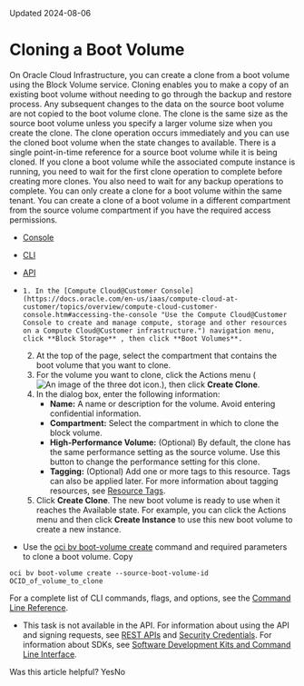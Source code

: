 Updated 2024-08-06
# Cloning a Boot Volume
On Oracle Cloud Infrastructure, you can create a clone from a boot volume using the Block Volume service. Cloning enables you to make a copy of an existing boot volume without needing to go through the backup and restore process. 
Any subsequent changes to the data on the source boot volume are not copied to the boot volume clone. The clone is the same size as the source boot volume unless you specify a larger volume size when you create the clone.
The clone operation occurs immediately and you can use the cloned boot volume when the state changes to available.
There is a single point-in-time reference for a source boot volume while it is being cloned. If you clone a boot volume while the associated compute instance is running, you need to wait for the first clone operation to complete before creating more clones. You also need to wait for any backup operations to complete.
You can only create a clone for a boot volume within the same tenant. You can create a clone of a boot volume in a different compartment from the source volume compartment if you have the required access permissions.
  * [Console](https://docs.oracle.com/en-us/iaas/compute-cloud-at-customer/topics/block/cloning-a-boot-volume.htm)
  * [CLI](https://docs.oracle.com/en-us/iaas/compute-cloud-at-customer/topics/block/cloning-a-boot-volume.htm)
  * [API](https://docs.oracle.com/en-us/iaas/compute-cloud-at-customer/topics/block/cloning-a-boot-volume.htm)


  *     1. In the [Compute Cloud@Customer Console](https://docs.oracle.com/en-us/iaas/compute-cloud-at-customer/topics/overview/compute-cloud-customer-console.htm#accessing-the-console "Use the Compute Cloud@Customer Console to create and manage compute, storage and other resources on a Compute Cloud@Customer infrastructure.") navigation menu, click **Block Storage** , then click **Boot Volumes**.
    2. At the top of the page, select the compartment that contains the boot volume that you want to clone.
    3. For the volume you want to clone, click the Actions menu (![An image of the three dot icon.](https://docs.oracle.com/en-us/iaas/compute-cloud-at-customer/images/three-dots.png)), then click **Create Clone**.
    4. In the dialog box, enter the following information:
       * **Name:** A name or description for the volume. Avoid entering confidential information.
       * **Compartment:** Select the compartment in which to clone the block volume.
       * **High-Performance Volume:** (Optional) By default, the clone has the same performance setting as the source volume. Use this button to change the performance setting for this clone. 
       * **Tagging:** (Optional) Add one or more tags to this resource. Tags can also be applied later. For more information about tagging resources, see [Resource Tags](https://docs.oracle.com/iaas/Content/General/Concepts/resourcetags.htm).
    5. Click **Create Clone**.
The new boot volume is ready to use when it reaches the Available state. For example, you can click the Actions menu and then click **Create Instance** to use this new boot volume to create a new instance.
  * Use the [oci bv boot-volume create](https://docs.oracle.com/iaas/tools/oci-cli/latest/oci_cli_docs/cmdref/bv/boot-volume/create.html) command and required parameters to clone a boot volume.
Copy
```
oci bv boot-volume create --source-boot-volume-id OCID_of_volume_to_clone
```

For a complete list of CLI commands, flags, and options, see the [Command Line Reference](https://docs.oracle.com/iaas/tools/oci-cli/latest/oci_cli_docs/index.html).
  * This task is not available in the API.
For information about using the API and signing requests, see [REST APIs](https://docs.oracle.com/iaas/Content/API/Concepts/usingapi.htm#REST_APIs) and [Security Credentials](https://docs.oracle.com/iaas/Content/General/Concepts/credentials.htm). For information about SDKs, see [Software Development Kits and Command Line Interface](https://docs.oracle.com/iaas/Content/API/Concepts/sdks.htm#Software_Development_Kits_and_Command_Line_Interface).


Was this article helpful?
YesNo

